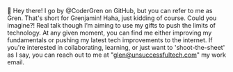 👋 Hey there! I go by @CoderGren on GitHub, but you can refer to me as Gren. 
That's short for Grenjamin! Haha, just kidding of course. Could you imagine?!
Real talk though I’m aiming to use my gifts to push the limits of technology.
At any given moment, you can find me either improving my fundamentals or pushing my latest tech improvements to the internet.
If you're interested in collaborating, learning, or just want to 'shoot-the-sheet' as I say,
you can reach out to me at "glen@unsuccessfultech.com" my work email.

<!---
CoderGren/CoderGren is a ✨ special ✨ repository because its `README.md` (this file) appears on your GitHub profile.
You can click the Preview link to take a look at your changes.
--->
